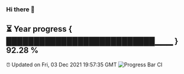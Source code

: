 ### Hi there 👋
⏳ Year progress { ███████████████████████████▁▁▁ } 92.28 %
---
⏰ Updated on Fri, 03 Dec 2021 19:57:35 GMT
![Progress Bar CI](https://github.com/liununu/liununu/workflows/Progress%20Bar%20CI/badge.svg)
